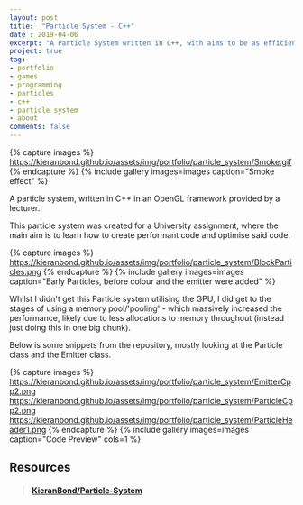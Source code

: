 ```yaml
---
layout: post
title:  "Particle System - C++"
date : 2019-04-06
excerpt: "A Particle System written in C++, with aims to be as efficient as possible."
project: true
tag:
- portfolio
- games
- programming
- particles
- c++
- particle system
- about
comments: false
---
```


{% capture images %}
	https://kieranbond.github.io/assets/img/portfolio/particle_system/Smoke.gif
{% endcapture %}
{% include gallery images=images caption="Smoke effect" %}
     
A particle system, written in C++ in an OpenGL framework provided by a lecturer.
	 
This particle system was created for a University assignment, where the main aim is to learn how to create performant code and optimise said code.

{% capture images %}
	https://kieranbond.github.io/assets/img/portfolio/particle_system/BlockParticles.png
{% endcapture %}
{% include gallery images=images caption="Early Particles, before colour and the emitter were added" %}

Whilst I didn't get this Particle system utilising the GPU, I did get to the stages of using a memory pool/'pooling' - which massively increased the performance, likely due to less allocations to memory throughout (instead just doing this in one big chunk). 

Below is some snippets from the repository, mostly looking at the Particle class and the Emitter class. 

{% capture images %}
	https://kieranbond.github.io/assets/img/portfolio/particle_system/EmitterCpp2.png
	https://kieranbond.github.io/assets/img/portfolio/particle_system/ParticleCpp2.png
	https://kieranbond.github.io/assets/img/portfolio/particle_system/ParticleHeader1.png
{% endcapture %}
{% include gallery images=images caption="Code Preview" cols=1 %}


<h2> Resources </h2>

<blockquote class="embedly-card" data-card-controls="0"><h4><a href="https://github.com/KieranBond/Particle-System">KieranBond/Particle-System</a></h4></blockquote>
<script async src="//cdn.embedly.com/widgets/platform.js" charset="UTF-8"></script>
